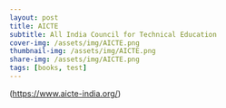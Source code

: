 ```yaml
---
layout: post
title: AICTE
subtitle: All India Council for Technical Education
cover-img: /assets/img/AICTE.png
thumbnail-img: /assets/img/AICTE.png
share-img: /assets/img/AICTE.png
tags: [books, test]
---
```




(https://www.aicte-india.org/)
